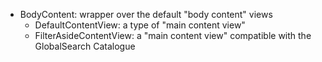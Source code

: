 - BodyContent: wrapper over the default "body content" views
  - DefaultContentView: a type of "main content view"
  - FilterAsideContentView: a "main content view" compatible with the
    GlobalSearch Catalogue
